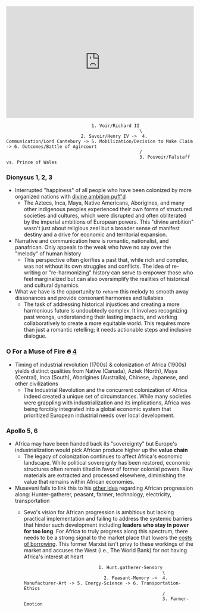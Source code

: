 
<iframe src="https://www.youtube.com/embed/m9J_RC1VhxY" width="100%" height="300" style="border:none;"></iframe>

                                    1. Voir/Richard II 
                                                      \ 
                                2. Savoir/Henry IV ->  4. Communication/Lord Cantebury -> 5. Mobilization/Decision to Make Claim -> 6. Outcomes/Battle of Agincourt
                                                      /
                                                      3. Pouvoir/Falstaff vs. Prince of Wales


                                              
### Dionysus 1, 2, 3
- Interrupted "happiness" of all people who have been colonized by more organized nations with [divine ambition puff'd](https://abikesa.github.io/henryv/)
  - The Aztecs, Inca, Maya, Native Americans, Aborigines, and many other indigenous peoples experienced their own forms of structured societies and cultures, which were disrupted and often obliterated by the imperial ambitions of European powers. This "divine ambition" wasn't just about religious zeal but a broader sense of manifest destiny and a drive for economic and territorial expansion.
- Narrative and communication here is romantic, nationalist, and panafrican. Only appeals to the weak who have no say over the "melody" of human history
  - This perspective often glorifies a past that, while rich and complex, was not without its own struggles and conflicts. The idea of re-writing or "re-harmonizing" history can serve to empower those who feel marginalized but can also oversimplify the realities of historical and cultural dynamics.
- What we have is the opportunity to `reharm` this melody to smooth away dissonances and provide consonant harmonies and lullabies
  - The task of addressing historical injustices and creating a more harmonious future is undoubtedly complex. It involves recognizing past wrongs, understanding their lasting impacts, and working collaboratively to create a more equitable world. This requires more than just a romantic retelling; it needs actionable steps and inclusive dialogue.
    
### O For a Muse of Fire 🔥 [4](https://abikesa.github.io/dionysus/intro.html)
- Timing of industrial revolution (1700s) & colonization of Africa (1900s) yields distinct qualities from Native (Canada), Aztek (North), Maya (Central), Inca (South), Aborigines (Australia), Chinese, Japanese, and other civilizations 
  - The Industrial Revolution and the concurrent colonization of Africa indeed created a unique set of circumstances. While many societies were grappling with industrialization and its implications, Africa was being forcibly integrated into a global economic system that prioritized European industrial needs over local development.

### Apollo 5, 6

- Africa may have been handed back its "sovereignty" but Europe's industrialization would pick African produce higher up the **value chain**
  - The legacy of colonization continues to affect Africa's economic landscape. While political sovereignty has been restored, economic structures often remain tilted in favor of former colonial powers. Raw materials are extracted and processed elsewhere, diminishing the value that remains within African economies.
- Museveni fails to link this to his [other idea](https://www.youtube.com/watch?v=585IMBb14Kg&t=1s) regarding African progression along: Hunter-gatherer, peasant, farmer, technology, electricity, transportation
  - Sevo's vision for African progression is ambitious but lacking practical implementation and failing to address the systemic barriers that hinder such development including **leaders who stay in power for too long**. For Africa to truly progress along this spectrum, there needs to be a strong signal to the market place that lowers the [costs of borrowing](https://www.youtube.com/watch?v=585IMBb14Kg&t=1s). This former Marxist isn't privy to these workings of the market and accuses the West (i.e., The World Bank) for not having Africa's interest at heart 

                                    1. Hunt.gatherer-Sensory 
                                                            \ 
                                      2. Peasant-Memory ->  4. Manufacturer-Art -> 5. Energy-Science -> 6. Transportation-Ethics
                                                            /
                                                            3. Farmer-Emotion
